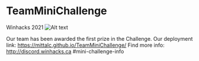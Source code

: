 # TeamMiniChallenge 
Winhacks 2021
![Alt text](https://media.giphy.com/media/0eZxHtFm85QJ4Hhmln/giphy.gif)

Our team has been awarded the first prize in the Challenge. 
Our deployment link: https://mittalc.github.io/TeamMiniChallenge/ 
Find more info: http://discord.winhacks.ca #mini-challenge-info






